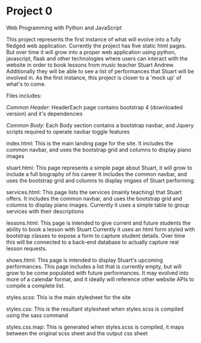# Project 0

Web Programming with Python and JavaScript

This project represents the first instance of what will evolve into a fully fledged web application.
Currently the project has five static html pages. But over time it will grow into a proper web application using python, javascript, flask and other technologies
where users can interact with the website in order to book lessons from music teacher Stuart Andrew. Additionally they will be able to see a list of performances that Stuart will be involved in.
As the first instance, this project is closer to a 'mock up' of what's to come.


Files includes:

*Common Header*:
HeaderEach page contains bootstrap 4 (downloaded version) and it's dependencies

*Common Body*: Each Body section contains a bootstrap navbar, and Jquery scripts required to operate navbar toggle features

index.html: 
This is the main landing page for the site. It includes the common navbar, and uses the bootstrap grid and columns to display piano images

stuart.html: This page represents a simple page about Stuart, it will grow to include a full biography of his career
It includes the common navbar, and uses the bootstrap grid and columns to display imgaes of Stuart performing.

services.html: This page lists the services (mainly teaching) that Stuart offers.
It includes the common navbar, and uses the bootstrap grid and columns to display piano images.
Currently it uses a simple table to group services with their descriptions

lessons.html: This page is intended to give current and future students the ability to book a lesson with Stuart
Currently it uses an html form styled with bootstrap classes to expose a form to capture student details.
Over time this will be connected to a back-end database to actually capture real lesson requests.

shows.html: This page is intended to display Stuart's upcoming performances.
This page includes a list that is currently empty, but will grow to be come populated with future performances.
It may evolved into more of a calendar format, and it ideally will reference other website APIs to compile a complete list.


styles.scss: This is the main stylesheet for the site

styles.css: This is the resultant stylesheet when styles.scss is compiled using the sass command

styles.css.map: This is generated when styles.scss is compiled, it maps between the original scss sheet and the output css sheet